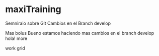 # maxiTraining
Semniraio sobre Git
Cambios en el Branch develop

Mas bolus
Bueno estamos haciendo mas cambios en el branch develop
hola!
more






work grid